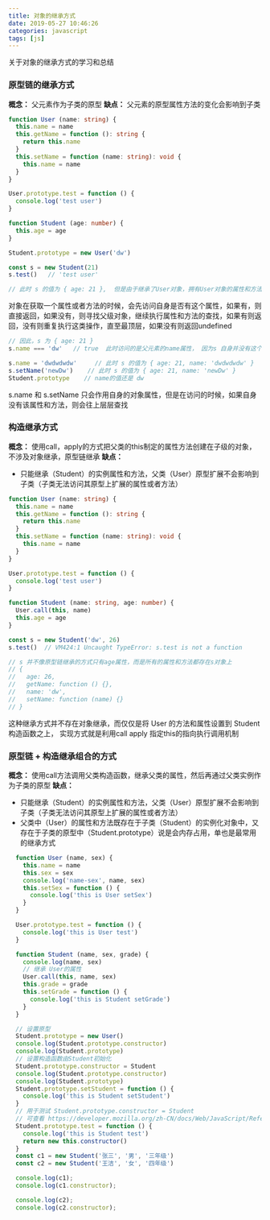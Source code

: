 ```yaml
---
title: 对象的继承方式
date: 2019-05-27 10:46:26
categories: javascript
tags: [js]
---
```


关于对象的继承方式的学习和总结

### 原型链的继承方式

**概念：** 父元素作为子类的原型
**缺点：** 父元素的原型属性方法的变化会影响到子类
```ts
function User (name: string) {
  this.name = name
  this.getName = function (): string {
    return this.name
  }
  this.setName = function (name: string): void {
    this.name = name
  }
}

User.prototype.test = function () {
  console.log('test user')
}

function Student (age: number) {
  this.age = age
}

Student.prototype = new User('dw')

const s = new Student(21)
s.test()   // 'test user'

// 此时 s 的值为 { age: 21 },  但是由于继承了User对象，拥有User对象的属性和方法
```
对象在获取一个属性或者方法的时候，会先访问自身是否有这个属性，如果有，则直接返回，如果没有，则寻找父级对象，继续执行属性和方法的查找，如果有则返回，没有则重复执行这类操作，直至最顶层，如果没有则返回undefined

```ts
// 因此，s 为 { age: 21 }
s.name === 'dw'   // true  此时访问的是父元素的name属性， 因为s 自身并没有这个属性， 他是继承 User，因此能拿到User实例的属性和方法

s.name = 'dwdwdwdw'     // 此时 s 的值为 { age: 21, name: 'dwdwdwdw' }
s.setName('newDw')    // 此时 s 的值为 { age: 21, name: 'newDw' }
Student.prototype    // name的值还是 dw
```
s.name 和 s.setName 只会作用自身的对象属性，但是在访问的时候，如果自身没有该属性和方法，则会往上层层查找

### 构造继承方式

**概念：** 使用call，apply的方式把父类的this制定的属性方法创建在子级的对象，不涉及对象继承，原型链继承
**缺点：**
  - 只能继承（Student）的实例属性和方法，父类（User）原型扩展不会影响到子类（子类无法访问其原型上扩展的属性或者方法）

```ts
function User (name: string) {
  this.name = name
  this.getName = function (): string {
    return this.name
  }
  this.setName = function (name: string): void {
    this.name = name
  }
}

User.prototype.test = function () {
  console.log('test user')
}

function Student (name: string, age: number) {
  User.call(this, name)
  this.age = age
}

const s = new Student('dw', 26)
s.test()  // VM424:1 Uncaught TypeError: s.test is not a function

// s 并不像原型链继承的方式只有age属性，而是所有的属性和方法都存在s对象上
// {
//   age: 26,
//   getName: function () {},
//   name: 'dw',
//   setName: function (name) {}
// }
```
这种继承方式并不存在对象继承，而仅仅是将 User 的方法和属性设置到 Student 构造函数之上， 实现方式就是利用call apply 指定this的指向执行调用机制

### 原型链 + 构造继承组合的方式
**概念：** 使用call方法调用父类构造函数，继承父类的属性，然后再通过父类实例作为子类的原型
**缺点：**
  - 只能继承（Student）的实例属性和方法，父类（User）原型扩展不会影响到子类（子类无法访问其原型上扩展的属性或者方法）
  - 父类中（User）的属性和方法既存在于子类（Student）的实例化对象中，又存在于子类的原型中（Student.prototype）说是会内存占用，单也是最常用的继承方式

```ts
  function User (name, sex) {
    this.name = name
    this.sex = sex
    console.log('name-sex', name, sex)
    this.setSex = function () {
      console.log('this is User setSex')
    }
  }

  User.prototype.test = function () {
    console.log('this is User test')
  }

  function Student (name, sex, grade) {
    console.log(name, sex)
    // 继承 User的属性
    User.call(this, name, sex)
    this.grade = grade
    this.setGrade = function () {
      console.log('this is Student setGrade')
    }
  }

  // 设置原型
  Student.prototype = new User()
  console.log(Student.prototype.constructor)
  console.log(Student.prototype)
  // 设置构造函数由Student初始化
  Student.prototype.constructor = Student
  console.log(Student.prototype.constructor)
  console.log(Student.prototype)
  Student.prototype.setStudent = function () {
    console.log('this is Student setStudent')
  }
  // 用于测试 Student.prototype.constructor = Student 
  // 可查看 https://developer.mozilla.org/zh-CN/docs/Web/JavaScript/Reference/Global_Objects/Object/constructor
  Student.prototype.test = function () {
    console.log('this is Student test')
    return new this.constructor()
  }
  const c1 = new Student('张三', '男', '三年级')
  const c2 = new Student('王洁', '女', '四年级')

  console.log(c1);
  console.log(c1.constructor);

  console.log(c2);
  console.log(c2.constructor);
```